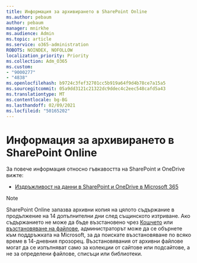 ```yaml
---
title: Информация за архивирането в SharePoint Online
ms.author: pebaum
author: pebaum
manager: mnirkhe
ms.audience: Admin
ms.topic: article
ms.service: o365-administration
ROBOTS: NOINDEX, NOFOLLOW
localization_priority: Priority
ms.collection: Adm_O365
ms.custom:
- "9000277"
- "4838"
ms.openlocfilehash: b9724c3fef32701cc5b919a64f9d4b78ce7a15a5
ms.sourcegitcommit: 05a9dd3121c21322dc9ddec4c2eec548cafd5a43
ms.translationtype: MT
ms.contentlocale: bg-BG
ms.lasthandoff: 02/09/2021
ms.locfileid: "50165202"
---
```

# <a name="sharepoint-online-backup-information"></a>Информация за архивирането в SharePoint Online

За повече информация относно гъвкавостта на SharePoint и OneDrive вижте:

- [Издръжливост на данни в SharePoint и OneDrive в Microsoft 365](https://docs.microsoft.com/compliance/assurance/assurance-sharepoint-onedrive-data-resiliency)

> [!NOTE]
> SharePoint Online запазва архивни копия на цялото съдържание в продължение на 14 допълнителни дни след същинското изтриване. Ако съдържанието не може да бъде възстановено чрез [Кошчето](https://support.microsoft.com/office/restore-deleted-items-from-the-site-collection-recycle-bin-5fa924ee-16d7-487b-9a0a-021b9062d14b) или [възстановяване на файлове](https://support.microsoft.com/office/restore-your-onedrive-fa231298-759d-41cf-bcd0-25ac53eb8a15), администраторът може да се обърнете към поддръжката на Microsoft, за да поискате възстановяване по всяко време в 14-дневния прозорец. Възстановявания от архивни файлове могат да се изпълняват само за колекции от сайтове или подсайтове, а не за определени файлове, списъци или библиотеки.
